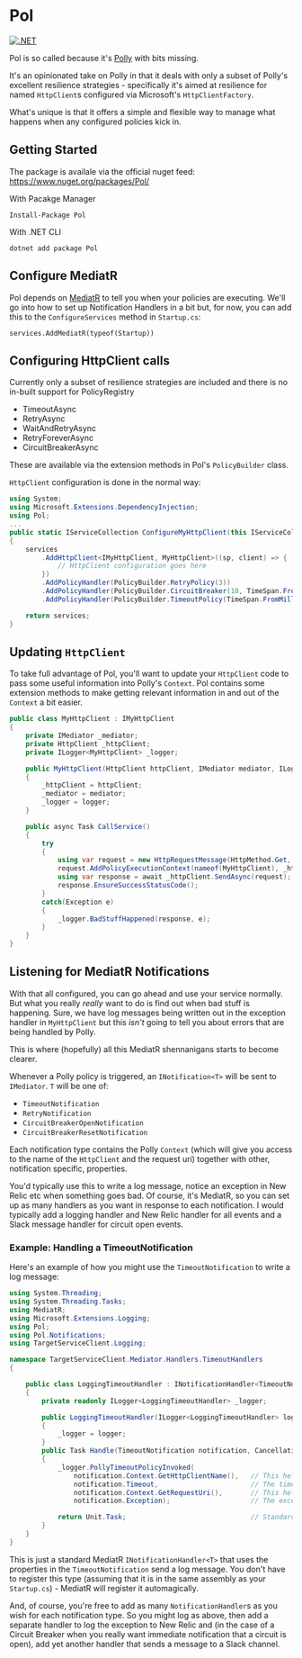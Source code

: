 # Pol

[![.NET](https://github.com/santiams/Pol/actions/workflows/dotnet.yml/badge.svg)](https://github.com/santiams/Pol/actions/workflows/dotnet.yml)

Pol is so called because it's [Polly](https://github.com/App-vNext/Polly) with bits missing.

It's an opinionated take on Polly in that it deals with only a subset of Polly's excellent resilience strategies - specifically it's aimed at resilience for named `HttpClient`s configured via Microsoft's `HttpClientFactory`.

What's unique is that it offers a simple and flexible way to manage what happens when any configured policies kick in.

## Getting Started
The package is availale via the official nuget feed: https://www.nuget.org/packages/Pol/

With Pacakge Manager
```
Install-Package Pol
```

With .NET CLI
```
dotnet add package Pol
```

## Configure MediatR
Pol depends on [MediatR](https://github.com/jbogard/MediatR) to tell you when your policies are executing.
We'll go into how to set up Notification Handlers in a bit but, for now, you can add this to the `ConfigureServices` method in `Startup.cs`:

```cshparp
services.AddMediatR(typeof(Startup))
```

## Configuring HttpClient calls
Currently only a subset of resilience strategies are included and there is no in-built support for PolicyRegistry

* TimeoutAsync
* RetryAsync
* WaitAndRetryAsync
* RetryForeverAsync
* CircuitBreakerAsync

These are available via the extension methods in Pol's `PolicyBuilder` class.

`HttpClient` configuration is done in the normal way:

```csharp
using System;
using Microsoft.Extensions.DependencyInjection;
using Pol;
...
public static IServiceCollection ConfigureMyHttpClient(this IServiceCollection services)
{
    services
        .AddHttpClient<IMyHttpClient, MyHttpClient>((sp, client) => {
            // HttpClient configuration goes here
        })
        .AddPolicyHandler(PolicyBuilder.RetryPolicy(3))                                     // Configure policy to retry up to 3 times
        .AddPolicyHandler(PolicyBuilder.CircuitBreaker(10, TimeSpan.FromSeconds(3)))        // Break after 10 failures, stay open for 3 seconds
        .AddPolicyHandler(PolicyBuilder.TimeoutPolicy(TimeSpan.FromMilliseconds(300)));     // Timeout after 300ms

    return services;
}
```

## Updating `HttpClient`
To take full advantage of Pol, you'll want to update your `HttpClient` code to pass some useful information into Polly's `Context`.
Pol contains some extension methods to make getting relevant information in and out of the `Context` a bit easier.

```csharp
public class MyHttpClient : IMyHttpClient
{
    private IMediator _mediator;
    private HttpClient _httpClient;
    private ILogger<MyHttpClient> _logger;

    public MyHttpClient(HttpClient httpClient, IMediator mediator, ILogger<MyHttpClient> logger)  // Pass IMediator in
    {
        _httpClient = httpClient;
        _mediator = mediator;
        _logger = logger;
    }

    public async Task CallService()
    {
        try
        {
            using var request = new HttpRequestMessage(HttpMethod.Get, "some-path/");
            request.AddPolicyExecutionContext(nameof(MyHttpClient), _httpClient, _mediator);  // Creates a new Pol Context and attaches useful stuff
            using var response = await _httpClient.SendAsync(request);
            response.EnsureSuccessStatusCode();
        }
        catch(Exception e)
        {
            _logger.BadStuffHappened(response, e);
        }
    }
}
```

## Listening for MediatR Notifications
With that all configured, you can go ahead and use your service normally.  But what you really _really_ want to do is find out when bad stuff is happening. 
Sure, we have log messages being written out in the exception handler in `MyHttpClient` but this _isn't_ going to tell you about errors that are being handled by Polly.

This is where (hopefully) all this MediatR shennanigans starts to become clearer.

Whenever a Polly policy is triggered, an `INotification<T>` will be sent to `IMediator`.  `T` will be one of:
* `TimeoutNotification`
* `RetryNotification`
* `CircuitBreakerOpenNotification`
* `CircuitBreakerResetNotification`

Each notification type contains the Polly `Context` (which will give you access to the name of the `HttpClient` and the request uri) together with other, notification specific, properties.

You'd typically use this to write a log message, notice an exception in New Relic etc when something goes bad.  Of course, it's MediatR, so you can set up as many handlers as you want in response to each notification.
I would typically add a logging handler and New Relic handler for all events and a Slack message handler for circuit open events.

### Example: Handling a TimeoutNotification
Here's an example of how you might use the `TimeoutNotification` to write a log message:
```csharp
using System.Threading;
using System.Threading.Tasks;
using MediatR;
using Microsoft.Extensions.Logging;
using Pol;
using Pol.Notifications;
using TargetServiceClient.Logging;

namespace TargetServiceClient.Mediator.Handlers.TimeoutHandlers
{

    public class LoggingTimeoutHandler : INotificationHandler<TimeoutNotification>
    {
        private readonly ILogger<LoggingTimeoutHandler> _logger;

        public LoggingTimeoutHandler(ILogger<LoggingTimeoutHandler> logger)
        {
            _logger = logger;
        }
        public Task Handle(TimeoutNotification notification, CancellationToken cancellationToken)
        {
            _logger.PollyTimeoutPolicyInvoked(
                notification.Context.GetHttpClientName(),   // This helper method is available on Context for all notification types
                notification.Timeout,                       // The timespan representing the timeout that triggered this notification
                notification.Context.GetRequestUri(),       // This helper method is available on Context for all notification types
                notification.Exception);                    // The exception that was caught

            return Unit.Task;                               // Standard return pattern for MediatR NotificationHandler
        }
    }
}
```

This is just a standard MediatR `INotificationHandler<T>` that uses the properties in the `TimeoutNotification` send a log message.
You don't have to register this type (assuming that it is in the same assembly as your `Startup.cs`) - MediatR will register it automagically.

And, of course, you're free to add as many `NotificationHandler`s as you wish for each notification type.  So you might log as above, then add a separate handler to log the exception to New Relic and (in the case of a Circuit Breaker when you really want immediate notification that a circuit is open), add yet another handler that sends a message to a Slack channel.
